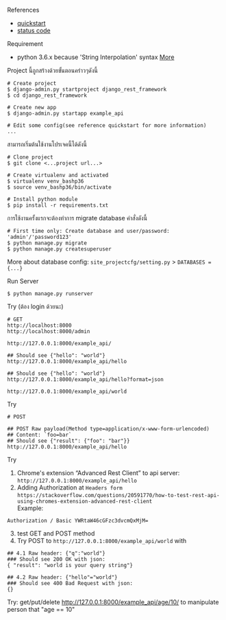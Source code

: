 References  
- [quickstart](http://www.django-rest-framework.org/tutorial/quickstart/)  
- [status code](http://www.django-rest-framework.org/api-guide/status-codes/)  

Requirement
- python 3.6.x because 'String Interpolation' syntax [More](https://www.python.org/dev/peps/pep-0498/)    

Project นี้ถูกสร้างด้วยขั้นตอนคร่าวๆดังนี้  
```
# Create project
$ django-admin.py startproject django_rest_framework
$ cd django_rest_framework

# Create new app  
$ django-admin.py startapp example_api

# Edit some config(see reference quickstart for more information)
...

```

สามารถเริ่มต้นใช้งานโปรเจคนี้ได้ดังนี้  
```
# Clone project
$ git clone <...project url...>

# Create virtualenv and activated
$ virtualenv venv_bashp36 
$ source venv_bashp36/bin/activate

# Install python module
$ pip install -r requirements.txt
```

การใช้งานครั้งแรกจะต้องทำการ migrate database คำสั่งดังนี้  
```
# First time only: Create database and user/password: 'admin'/'password123'
$ python manage.py migrate
$ python manage.py createsuperuser
```
  
More about database config: `site_projectcfg/setting.py` > `DATABASES = {...}`
  
Run Server    
```
$ python manage.py runserver
```
  
Try (ต้อง login ด้วยนะ)  
```
# GET
http://localhost:8000
http://localhost:8000/admin

http://127.0.0.1:8000/example_api/

## Should see {"hello": "world"} 
http://127.0.0.1:8000/example_api/hello          

## Should see {"hello": "world"} 
http://127.0.0.1:8000/example_api/hello?format=json

http://127.0.0.1:8000/example_api/world
```

Try  
```
# POST

## POST Raw payload(Method type=application/x-www-form-urlencoded)
## Content: `foo=bar`  
## Should see {"result": {"foo": "bar"}}
http://127.0.0.1:8000/example_api/hello 

```

Try  
1. Chrome's extension “Advanced Rest Client” to api server:  
`http://127.0.0.1:8000/example_api/hello`   
2. Adding Authorization at `Headers form`   
`https://stackoverflow.com/questions/20591770/how-to-test-rest-api-using-chromes-extension-advanced-rest-client`  
Example:  
```
Authorization / Basic YWRtaW46cGFzc3dvcmQxMjM=  
```
3. test GET and POST method  
4. Try POST to `http://127.0.0.1:8000/example_api/world` with  
```
## 4.1 Raw header: {"q":"world"}
### Should see 200 OK with json:
{ "result": "world is your query string"}

## 4.2 Raw header: {"hello"="world"}
### Should see 400 Bad Request with json:
{}

```
  
Try: get/put/delete http://127.0.0.1:8000/example_api/age/10/ to manipulate person that "age == 10"  
  

